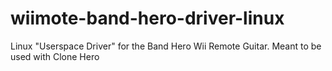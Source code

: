 # wiimote-band-hero-driver-linux
Linux "Userspace Driver" for the Band Hero Wii Remote Guitar. Meant to be used with Clone Hero
